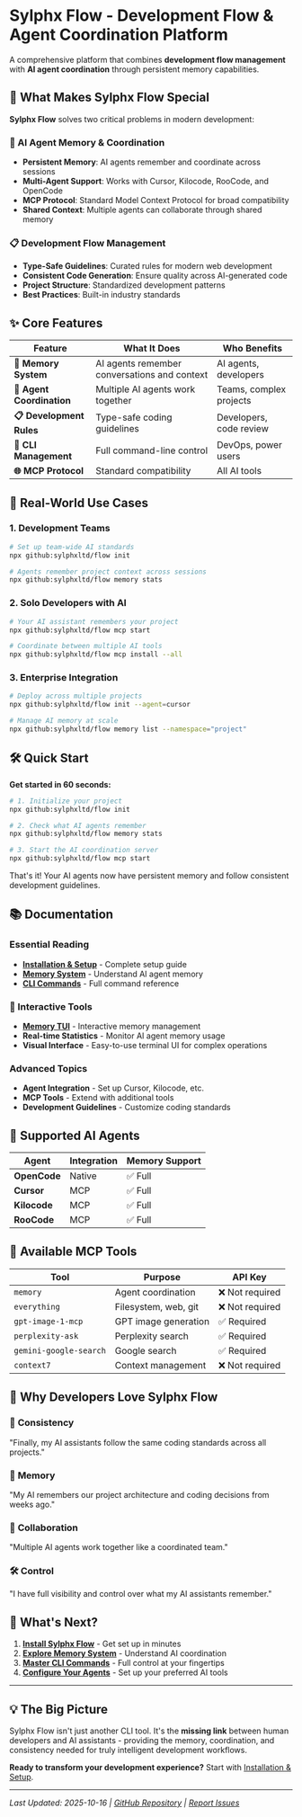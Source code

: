 # Sylphx Flow - Development Flow & Agent Coordination Platform

A comprehensive platform that combines **development flow management** with **AI agent coordination** through persistent memory capabilities.

## 🚀 What Makes Sylphx Flow Special

**Sylphx Flow** solves two critical problems in modern development:

### 🧠 AI Agent Memory & Coordination
- **Persistent Memory**: AI agents remember and coordinate across sessions
- **Multi-Agent Support**: Works with Cursor, Kilocode, RooCode, and OpenCode  
- **MCP Protocol**: Standard Model Context Protocol for broad compatibility
- **Shared Context**: Multiple agents can collaborate through shared memory

### 📋 Development Flow Management
- **Type-Safe Guidelines**: Curated rules for modern web development
- **Consistent Code Generation**: Ensure quality across AI-generated code
- **Project Structure**: Standardized development patterns
- **Best Practices**: Built-in industry standards

## ✨ Core Features

| Feature | What It Does | Who Benefits |
|---------|--------------|--------------|
| **🧠 Memory System** | AI agents remember conversations and context | AI agents, developers |
| **🤖 Agent Coordination** | Multiple AI agents work together | Teams, complex projects |
| **📋 Development Rules** | Type-safe coding guidelines | Developers, code review |
| **🔧 CLI Management** | Full command-line control | DevOps, power users |
| **🌐 MCP Protocol** | Standard compatibility | All AI tools |

## 🎯 Real-World Use Cases

### 1. **Development Teams**
```bash
# Set up team-wide AI standards
npx github:sylphxltd/flow init

# Agents remember project context across sessions
npx github:sylphxltd/flow memory stats
```

### 2. **Solo Developers with AI**
```bash
# Your AI assistant remembers your project
npx github:sylphxltd/flow mcp start

# Coordinate between multiple AI tools
npx github:sylphxltd/flow mcp install --all
```

### 3. **Enterprise Integration**
```bash
# Deploy across multiple projects
npx github:sylphxltd/flow init --agent=cursor

# Manage AI memory at scale
npx github:sylphxltd/flow memory list --namespace="project"
```

## 🛠️ Quick Start

**Get started in 60 seconds:**

```bash
# 1. Initialize your project
npx github:sylphxltd/flow init

# 2. Check what AI agents remember
npx github:sylphxltd/flow memory stats

# 3. Start the AI coordination server
npx github:sylphxltd/flow mcp start
```

That's it! Your AI agents now have persistent memory and follow consistent development guidelines.

## 📚 Documentation

### Essential Reading
- **[Installation & Setup](Installation-&-Setup)** - Complete setup guide
- **[Memory System](Memory-System)** - Understand AI agent memory
- **[CLI Commands](CLI-Commands)** - Full command reference

### 🎯 Interactive Tools
- **[Memory TUI](CLI-Commands#memory-tui---launch-interactive-tui)** - Interactive memory management
- **Real-time Statistics** - Monitor AI agent memory usage
- **Visual Interface** - Easy-to-use terminal UI for complex operations

### Advanced Topics
- **Agent Integration** - Set up Cursor, Kilocode, etc.
- **MCP Tools** - Extend with additional tools
- **Development Guidelines** - Customize coding standards

## 🤖 Supported AI Agents

| Agent | Integration | Memory Support |
|-------|-------------|----------------|
| **OpenCode** | Native | ✅ Full |
| **Cursor** | MCP | ✅ Full |
| **Kilocode** | MCP | ✅ Full |
| **RooCode** | MCP | ✅ Full |

## 🔌 Available MCP Tools

| Tool | Purpose | API Key |
|------|---------|---------|
| `memory` | Agent coordination | ❌ Not required |
| `everything` | Filesystem, web, git | ❌ Not required |
| `gpt-image-1-mcp` | GPT image generation | ✅ Required |
| `perplexity-ask` | Perplexity search | ✅ Required |
| `gemini-google-search` | Google search | ✅ Required |
| `context7` | Context management | ❌ Not required |

## 🎯 Why Developers Love Sylphx Flow

### 🔄 **Consistency**
"Finally, my AI assistants follow the same coding standards across all projects."

### 🧠 **Memory**
"My AI remembers our project architecture and coding decisions from weeks ago."

### 🤝 **Collaboration**
"Multiple AI agents work together like a coordinated team."

### 🛠️ **Control**
"I have full visibility and control over what my AI assistants remember."

## 🚀 What's Next?

1. **[Install Sylphx Flow](Installation-&-Setup)** - Get set up in minutes
2. **[Explore Memory System](Memory-System)** - Understand AI coordination
3. **[Master CLI Commands](CLI-Commands)** - Full control at your fingertips
4. **[Configure Your Agents](Installation-&-Setup#agent-configuration)** - Set up your preferred AI tools

---

## 💡 The Big Picture

Sylphx Flow isn't just another CLI tool. It's the **missing link** between human developers and AI assistants - providing the memory, coordination, and consistency needed for truly intelligent development workflows.

**Ready to transform your development experience?** Start with [Installation & Setup](Installation-&-Setup).

---

*Last Updated: 2025-10-16 | [GitHub Repository](https://github.com/sylphxltd/flow) | [Report Issues](https://github.com/sylphxltd/flow/issues)*